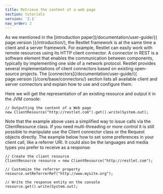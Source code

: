 ```yaml
---
title: Retrieve the content of a web page
section: tutorials
version: '2.1'
nav_order: 2
---
```

As we mentioned in the [introduction
paper](/documentation/user-guide/{{ page.version }}/introduction/), the Restlet framework is at the
same time a client and a server framework. For example, Restlet can
easily work with remote resources using its HTTP client connector. A
connector in REST is a software element that enables the communication
between components, typically by implementing one side of a network
protocol. Restlet provides several implementations of client connectors
based on existing open-source projects. The
[connectors](/documentation/user-guide/{{ page.version }}/core/base/connectors/) section lists all
available client and server connectors and explain how to use and
configure them.

Here we will get the representation of an existing resource and output
it in the JVM console:

<pre class="language-java"><code class="language-java">// Outputting the content of a Web page
new ClientResource("http://restlet.com").get().write(System.out);
</code></pre>

Note that the example above uses a simplified way to issue calls via the
ClientResource class. If you need multi-threading or more control it is
still possible to manipulate use the Client connector class or the
Request objects directly. The example below how to set some preferences
in your client call, like a referrer URI. It could also be the languages
and media types you prefer to receive as a response:

<pre class="language-java"><code class="language-java">// Create the client resource
ClientResource resource = new ClientResource("http://restlet.com");

// Customize the referrer property
resource.setReferrerRef("http://www.mysite.org");

// Write the response entity on the console
resource.get().write(System.out);
</code></pre>
